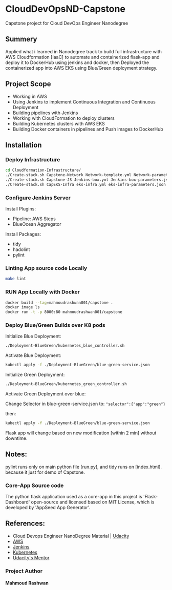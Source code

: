 

# CloudDevOpsND-Capstone
Capstone project for Cloud DevOps Engineer Nanodegree

## Summery
Applied what i learned in Nanodegree track to build full infrastructure with AWS Cloudformation [IaaC] to automate and containerized flask-app and deploy it to DockerHub using jenkins and docker, then Deployed the containerized app into AWS EKS using Blue/Green deployment strategy.

## Project Scope
* Working in AWS
* Using Jenkins to implement Continuous Integration and Continuous Deployment
* Building pipelines with Jenkins
* Working with CloudFormation to deploy clusters
* Building Kubernetes clusters with AWS EKS
* Building Docker containers in pipelines and Push images to DockerHub

## Installation
### Deploy Infrastructure
```bash
cd Cloudformation-Infrastructure/
./Create-stack.sh Capstone-Network Network-template.yml Network-parameters.json
./Create-stack.sh Capstone-JS Jenkins-box.yml Jenkins-box-parameters.json
./Create-stack.sh CapEKS-Infra eks-infra.yml eks-infra-parameters.json
```

### Configure Jenkins Server
Install Plugins:
* Pipeline: AWS Steps
* BlueOcean Aggregator 

Install Packages: 
* tidy
* hadolint
* pylint

### Linting App source code Locally
```bash
make lint
```

### RUN App Locally with Docker
```bash
docker build --tag=mahmoudrashwan001/capstone .
docker image ls
docker run -t -p 8000:80 mahmoudrashwan001/capstone
```

### Deploy Blue/Green Builds over K8 pods
Initialize Blue Deployment:
```bash
./Deployment-BlueGreen/kubernetes_blue_controller.sh
```
Activate Blue Deployment:

```bash
kubectl apply -f ./Deployment-BlueGreen/blue-green-service.json
```

Initialize Green Deployment:
```bash
./Deployment-BlueGreen/kubernetes_green_controller.sh
```

Activate Green Deployment over blue:

Change Selector in blue-green-service.json to: `"selector":{"app":"green"}`

then:
```bash
kubectl apply -f ./Deployment-BlueGreen/blue-green-service.json
```
Flask app will change based on new modification [within 2 min] without downtime.
 
## Notes:
pylint runs only on main python file [run.py], and tidy runs on [index.html].
because it just for demo of Capstone.

### Core-App Source code
The python flask application used as a core-app in this project is 'Flask-Dashboard' open-source and licensed based on MIT License, which is developed by 'AppSeed App Generator'.

## References:
* Cloud Devops Engineer NanoDegree Material | [Udacity](https://www.udacity.com/course/cloud-dev-ops-nanodegree--nd9991)
*  [AWS](https://docs.aws.amazon.com/cloudformation/index.html)
* [Jenkins](https://www.jenkins.io/doc/)
* [Kubernetes](https://kubernetes.io/docs/home/)
* [Udacity's Mentor](https://medium.com/@andresaaap/capstone-cloud-devops-nanodegree-4493ab439d48)

### Project Author
#### Mahmoud Rashwan
